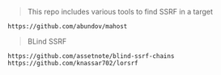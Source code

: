 >This repo includes various tools to find SSRF in a target
```
https://github.com/abundov/mahost
```
> BLind SSRF
```
https://github.com/assetnote/blind-ssrf-chains
https://github.com/knassar702/lorsrf
```
